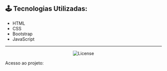 <h2> 🕹️ Tecnologias Utilizadas: </h2>
<ul>
<li>HTML</li>
<li>CSS</li>
<li>Bootstrap</li>
<li> JavaScript </li>
</ul>

<hr>
<p align="center">
  <img alt="License" src=".github/preview.png">
</p>
<p>Acesso ao projeto: </p>
